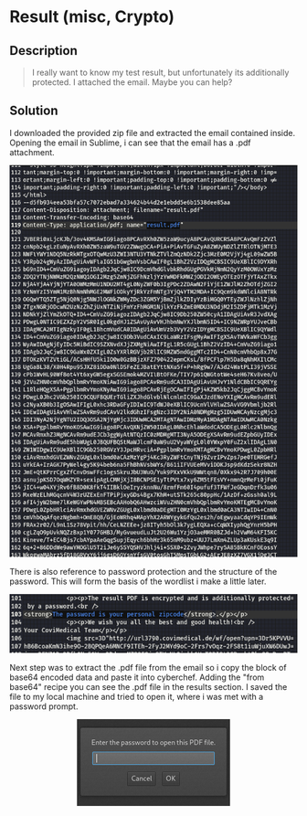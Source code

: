 # Result (misc, Crypto)

## Description

>I really want to know my test result, but unfortunately its additionally protected. I attached the email. Maybe you can help?

## Solution

I downloaded the provided zip file and extracted the email contained inside. Opening the email in Sublime, i can see that the email has a .pdf attachment.
<p align="center"><img src="_images/emailpdf.png"></p>

There is also reference to password protection and the structure of the password. This will form the basis of the wordlist i make a little later.
<p align="center"><img src="_images/emailpassword.png"></p>

Next step was to extract the .pdf file from the email so i copy the block of base64 encoded data and paste it into cyberchef. Adding the "from base64" recipe you can see the .pdf file in the results section. I saved the file to my local machine and tried to open it, where i was met with a password prompt.
<p align="center"><img src="_images/passwordprompt.png"></p>
